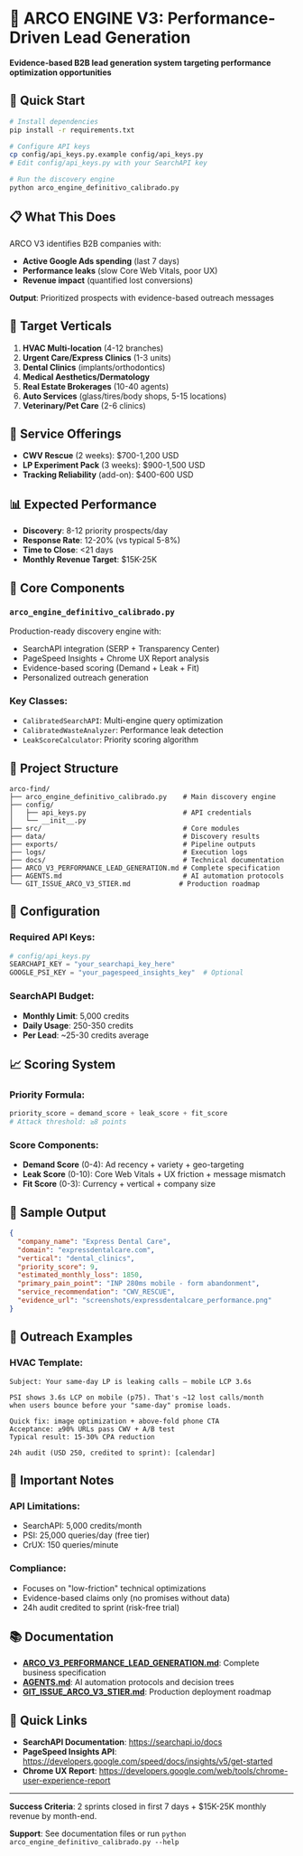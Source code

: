 # 🎯 ARCO ENGINE V3: Performance-Driven Lead Generation

**Evidence-based B2B lead generation system targeting performance optimization opportunities**

## 🚀 **Quick Start**

```bash
# Install dependencies
pip install -r requirements.txt

# Configure API keys
cp config/api_keys.py.example config/api_keys.py
# Edit config/api_keys.py with your SearchAPI key

# Run the discovery engine
python arco_engine_definitivo_calibrado.py
```

## 📋 **What This Does**

ARCO V3 identifies B2B companies with:

- **Active Google Ads spending** (last 7 days)
- **Performance leaks** (slow Core Web Vitals, poor UX)
- **Revenue impact** (quantified lost conversions)

**Output**: Prioritized prospects with evidence-based outreach messages

## 🎯 **Target Verticals**

1. **HVAC Multi-location** (4-12 branches)
2. **Urgent Care/Express Clinics** (1-3 units)
3. **Dental Clinics** (implants/orthodontics)
4. **Medical Aesthetics/Dermatology**
5. **Real Estate Brokerages** (10-40 agents)
6. **Auto Services** (glass/tires/body shops, 5-15 locations)
7. **Veterinary/Pet Care** (2-6 clinics)

## 💼 **Service Offerings**

- **CWV Rescue** (2 weeks): $700-1,200 USD
- **LP Experiment Pack** (3 weeks): $900-1,500 USD
- **Tracking Reliability** (add-on): $400-600 USD

## 📊 **Expected Performance**

- **Discovery**: 8-12 priority prospects/day
- **Response Rate**: 12-20% (vs typical 5-8%)
- **Time to Close**: <21 days
- **Monthly Revenue Target**: $15K-25K

## 🔧 **Core Components**

### `arco_engine_definitivo_calibrado.py`

Production-ready discovery engine with:

- SearchAPI integration (SERP + Transparency Center)
- PageSpeed Insights + Chrome UX Report analysis
- Evidence-based scoring (Demand + Leak + Fit)
- Personalized outreach generation

### Key Classes:

- `CalibratedSearchAPI`: Multi-engine query optimization
- `CalibratedWasteAnalyzer`: Performance leak detection
- `LeakScoreCalculator`: Priority scoring algorithm

## 📁 **Project Structure**

```
arco-find/
├── arco_engine_definitivo_calibrado.py    # Main discovery engine
├── config/
│   ├── api_keys.py                        # API credentials
│   └── __init__.py
├── src/                                   # Core modules
├── data/                                  # Discovery results
├── exports/                               # Pipeline outputs
├── logs/                                  # Execution logs
├── docs/                                  # Technical documentation
├── ARCO_V3_PERFORMANCE_LEAD_GENERATION.md # Complete specification
├── AGENTS.md                              # AI automation protocols
└── GIT_ISSUE_ARCO_V3_STIER.md            # Production roadmap
```

## 🔑 **Configuration**

### Required API Keys:

```python
# config/api_keys.py
SEARCHAPI_KEY = "your_searchapi_key_here"
GOOGLE_PSI_KEY = "your_pagespeed_insights_key"  # Optional
```

### SearchAPI Budget:

- **Monthly Limit**: 5,000 credits
- **Daily Usage**: 250-350 credits
- **Per Lead**: ~25-30 credits average

## 📈 **Scoring System**

### Priority Formula:

```python
priority_score = demand_score + leak_score + fit_score
# Attack threshold: ≥8 points
```

### Score Components:

- **Demand Score** (0-4): Ad recency + variety + geo-targeting
- **Leak Score** (0-10): Core Web Vitals + UX friction + message mismatch
- **Fit Score** (0-3): Currency + vertical + company size

## 🎯 **Sample Output**

```json
{
  "company_name": "Express Dental Care",
  "domain": "expressdentalcare.com",
  "vertical": "dental_clinics",
  "priority_score": 9,
  "estimated_monthly_loss": 1850,
  "primary_pain_point": "INP 280ms mobile - form abandonment",
  "service_recommendation": "CWV_RESCUE",
  "evidence_url": "screenshots/expressdentalcare_performance.png"
}
```

## 📧 **Outreach Examples**

### HVAC Template:

```
Subject: Your same-day LP is leaking calls — mobile LCP 3.6s

PSI shows 3.6s LCP on mobile (p75). That's ~12 lost calls/month
when users bounce before your "same-day" promise loads.

Quick fix: image optimization + above-fold phone CTA
Acceptance: ≥90% URLs pass CWV + A/B test
Typical result: 15-30% CPA reduction

24h audit (USD 250, credited to sprint): [calendar]
```

## 🚨 **Important Notes**

### API Limitations:

- SearchAPI: 5,000 credits/month
- PSI: 25,000 queries/day (free tier)
- CrUX: 150 queries/minute

### Compliance:

- Focuses on "low-friction" technical optimizations
- Evidence-based claims only (no promises without data)
- 24h audit credited to sprint (risk-free trial)

## 📚 **Documentation**

- **[ARCO_V3_PERFORMANCE_LEAD_GENERATION.md](ARCO_V3_PERFORMANCE_LEAD_GENERATION.md)**: Complete business specification
- **[AGENTS.md](AGENTS.md)**: AI automation protocols and decision trees
- **[GIT_ISSUE_ARCO_V3_STIER.md](GIT_ISSUE_ARCO_V3_STIER.md)**: Production deployment roadmap

## 🔗 **Quick Links**

- **SearchAPI Documentation**: https://searchapi.io/docs
- **PageSpeed Insights API**: https://developers.google.com/speed/docs/insights/v5/get-started
- **Chrome UX Report**: https://developers.google.com/web/tools/chrome-user-experience-report

---

**Success Criteria**: 2 sprints closed in first 7 days + $15K-25K monthly revenue by month-end.

**Support**: See documentation files or run `python arco_engine_definitivo_calibrado.py --help`
